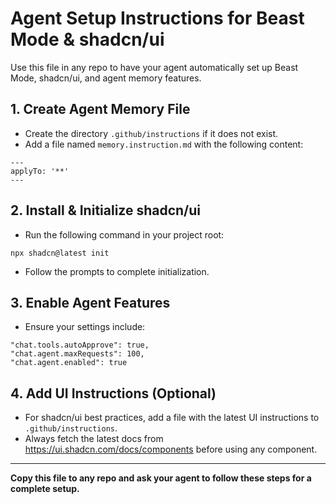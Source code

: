 # Agent Setup Instructions for Beast Mode & shadcn/ui

Use this file in any repo to have your agent automatically set up Beast Mode, shadcn/ui, and agent memory features.

## 1. Create Agent Memory File
- Create the directory `.github/instructions` if it does not exist.
- Add a file named `memory.instruction.md` with the following content:

```
---
applyTo: '**'
---
```

## 2. Install & Initialize shadcn/ui
- Run the following command in your project root:

```
npx shadcn@latest init
```
- Follow the prompts to complete initialization.

## 3. Enable Agent Features
- Ensure your settings include:

```
"chat.tools.autoApprove": true,
"chat.agent.maxRequests": 100,
"chat.agent.enabled": true
```

## 4. Add UI Instructions (Optional)
- For shadcn/ui best practices, add a file with the latest UI instructions to `.github/instructions`.
- Always fetch the latest docs from https://ui.shadcn.com/docs/components before using any component.

---

**Copy this file to any repo and ask your agent to follow these steps for a complete setup.**
